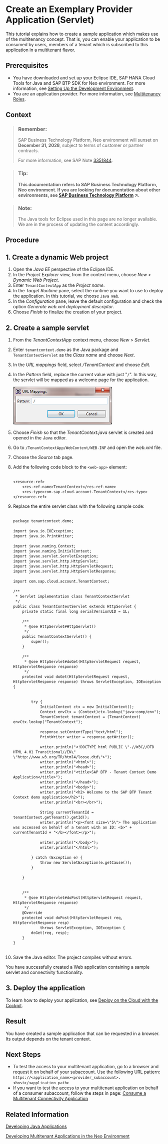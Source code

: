 <!-- loio893f71c42a944f938d078c89bf39f3d7 -->

# Create an Exemplary Provider Application \(Servlet\)

This tutorial explains how to create a sample application which makes use of the multitenancy concept. That is, you can enable your application to be consumed by users, members of a tenant which is subscribed to this application in a multitenant flavor.



## Prerequisites

-   You have downloaded and set up your Eclipse IDE, SAP HANA Cloud Tools for Java and SAP BTP SDK for Neo environment. For more information, see [Setting Up the Development Environment](setting-up-the-development-environment-e815ca4.md).
-   You are an application provider. For more information, see [Multitenancy Roles](multitenancy-roles-48b552f.md).



## Context

> ### Remember:  
> SAP Business Technology Platform, Neo environment will sunset on **December 31, 2028**, subject to terms of customer or partner contracts.
> 
> For more information, see SAP Note [3351844](https://me.sap.com/notes/3351844).

> ### Tip:  
> **This documentation refers to SAP Business Technology Platform, Neo environment. If you are looking for documentation about other environments, see [SAP Business Technology Platform](https://help.sap.com/viewer/65de2977205c403bbc107264b8eccf4b/Cloud/en-US/6a2c1ab5a31b4ed9a2ce17a5329e1dd8.html "SAP Business Technology Platform (SAP BTP) is an integrated offering comprised of the following technology portfolios: application development; process automation; integration; data, analytics, and enterprise planning; artificial intelligence. The platform offers users the ability to turn data into business value, compose end-to-end business processes, connect entire IT landscapes, and personalize, build and extend SAP applications. This reduces the overall total cost of ownership maintaining SAP landscapes and third-party software across end-to-end business processes.") :arrow_upper_right:.**

> ### Note:  
> The Java tools for Eclipse used in this page are no longer available. We are in the process of updating the content accordingly.

<a name="concept_fg2_nmy_xl"/>

<!-- concept\_fg2\_nmy\_xl -->

## Procedure



<a name="concept_fg2_nmy_xl__section_02D65FD5DB1740B28F2E46E4CCEA71C7"/>

## 1. Create a dynamic Web project

1.  Open the *Java EE* perspective of the Eclipse IDE.
2.  In the *Project Explorer* view, from the context menu, choose *New* \> *Dynamic Web Project*.
3.  Enter `TenantContextApp` as the *Project name*.
4.  In the *Target Runtime* pane, select the runtime you want to use to deploy the application. In this tutorial, we choose `Java Web`.
5.  In the *Configuration* pane, leave the default configuration and check the option *Generate web.xml deployment descriptor*.
6.  Choose *Finish* to finalize the creation of your project.





<a name="concept_fg2_nmy_xl__section_N100A5_N10013_N10001"/>

## 2. Create a sample servlet

1.  From the *TenantContextApp* context menu, choose *New* \> *Servlet*.
2.  Enter `tenantcontext.demo` as the Java package and `TenantContextServlet` as the *Class name* and choose *Next*.
3.  In the *URL mappings* field, select */TenantContext* and choose *Edit*.
4.  In the *Pattern* field, replace the current value with just "`/`". In this way, the servlet will be mapped as a welcome page for the application.

    ![](images/URL_mapping_png_7612b41.png)

5.  Choose *Finish* so that the *TenantContext.java* servlet is created and opened in the Java editor.
6.  Go to `/TenantContextApp/WebContent/WEB-INF` and open the *web.xml* file.
7.  Choose the *Source* tab page.
8.  Add the following code block to the `<web-app>` element:

    ```
    
    <resource-ref>
    	<res-ref-name>TenantContext</res-ref-name>
    	<res-type>com.sap.cloud.account.TenantContext</res-type>
    </resource-ref>
    
    ```

9.  Replace the entire servlet class with the following sample code:

    ```
    
    package tenantcontext.demo;
    
    import java.io.IOException;
    import java.io.PrintWriter;
    
    import javax.naming.Context;
    import javax.naming.InitialContext;
    import javax.servlet.ServletException;
    import javax.servlet.http.HttpServlet;
    import javax.servlet.http.HttpServletRequest;
    import javax.servlet.http.HttpServletResponse;
    
    import com.sap.cloud.account.TenantContext;
    
    /**
     * Servlet implementation class TenantContextServlet
     */
    public class TenantContextServlet extends HttpServlet {
    	private static final long serialVersionUID = 1L;
    
        /**
         * @see HttpServlet#HttpServlet()
         */
        public TenantContextServlet() {
            super();
        }
    
    	/**
    	 * @see HttpServlet#doGet(HttpServletRequest request, HttpServletResponse response)
    	 */
    	protected void doGet(HttpServletRequest request, HttpServletResponse response) throws ServletException, IOException {
    
    
    		try {
    			InitialContext ctx = new InitialContext();
    			Context envCtx = (Context)ctx.lookup("java:comp/env");
    			TenantContext tenantContext = (TenantContext) envCtx.lookup("TenantContext");
    
    			response.setContentType("text/html");
    			PrintWriter writer = response.getWriter();
    
    			writer.println("<!DOCTYPE html PUBLIC \"-//W3C//DTD HTML 4.01 Transitional//EN\" \"http://www.w3.org/TR/html4/loose.dtd\">");
    			writer.println("<html>");
    			writer.println("<head>");
    			writer.println("<title>SAP BTP - Tenant Context Demo Application</title>");
    			writer.println("</head>");
    			writer.println("<body>");
    			writer.println("<h2> Welcome to the SAP BTP Tenant Context demo application</h2>");
    			writer.println("<br></br>");
    
    			String currentTenantId = tenantContext.getTenant().getId();
    			writer.println("<p><font size=\"5\"> The application was accessed on behalf of a tenant with an ID: <b>" + currentTenantId + "</b></font></p>");
    
    			writer.println("</body>");
    			writer.println("</html>");
    
    		} catch (Exception e) {
    			throw new ServletException(e.getCause());
    		}
    
    	}
    
    
    	/**
    	 * @see HttpServlet#doPost(HttpServletRequest request, HttpServletResponse response)
    	 */
    	@Override
    	protected void doPost(HttpServletRequest req, HttpServletResponse resp)
    			throws ServletException, IOException {
    		doGet(req, resp);
    	}
    }
    	
    
    ```

10. Save the Java editor. The project compiles without errors.

You have successfully created a Web application containing a sample servlet and connectivity functionality.



## 3. Deploy the application

To learn how to deploy your application, see [Deploy on the Cloud with the Cockpit](deploy-on-the-cloud-with-the-cockpit-abded96.md).



## Result

You have created a sample application that can be requested in a browser. Its output depends on the tenant context.



## Next Steps

-   To test the access to your multitenant application, go to a browser and request it on behalf of your subaccount. Use the following URL pattern: `https://<application_name><provider_subaccount>.<host>/<application_path>`
-   If you want to test the access to your multitenant application on behalf of a consumer subaccount, follow the steps in page: [Consume a Multitenant Connectivity Application](consume-a-multitenant-connectivity-application-d2886a5.md)



## Related Information

[Developing Java Applications](developing-java-applications-ac36e1f.md)

[Developing Multitenant Applications in the Neo Environment](developing-multitenant-applications-in-the-neo-environment-54a7615.md)

